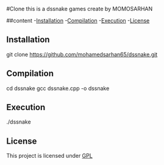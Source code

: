 #Clone
this is a dssnake games create by MOMOSARHAN


##content
-[Installation](#installation)
-[Compilation](#compilation)
-[Execution](#execution)
-[License](#license)

## Installation
git clone https://github.com/mohamedsarhan65/dssnake.git


## Compilation
cd dssnake
gcc dssnake.cpp -o dssnake

## Execution
./dssnake

## License
This project is licensed under [GPL](GPL)
